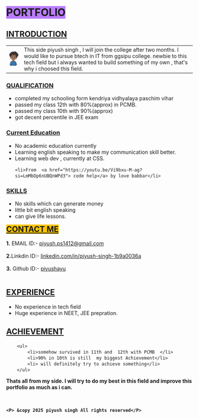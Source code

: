 
<html lang="en">
<head>
    <meta charset="UTF-8">
    <meta name="viewport" content="width=device-width, initial-scale=1.0">
    <title>Document</title>
</head>
<body> 


 <span> 
    <h1 style=" background-color: rgba(123, 0, 255, 0.51); display: inline;" > PORTFOLIO</h1>
</span>

<div>
<h2><u> INTRODUCTION </u></h2>
<table>
<tr>
    <td><img src="photo.png" alt="piyush" width="100"></td>
    <td> <span> This side piyush singh , I will join the college after two months. I would like to pursue btech in IT from ggsipu college. newbie to this tech field but i always wanted to build something of  my own , that's why i choosed this field. </span></td>
</tr>

</table>
</div>


<div>
<h3> <u>QUALIFICATION</u></h3>
<ul>
    <li> completed my schooling form kendriya vidhyalaya paschim vihar</li>
    <li>passed my class 12th with 80%(approx) in PCMB.</li>
    <li>passed my class 10th with 90%(approx)</li>
    <li> got decent percentile in JEE exam</li>
</ul>

</div>
<h3><U> Current Education </U></h3>

<ul>
    <li>No academic education currently</li>
    <li> Learning english speaking to make my communication skill better.</li>
    <li> Learning web dev , currently at CSS. </li>
    
    <li>From  <a href="https://youtu.be/Vi9bxu-M-ag?si=LmMbDp6nUBQnWPd3"> code help</a> by love babbar</li>
</ul>
<div>

<h3><U>SKILLS</U></h3>

<ul>
<li>
  No skills which can generate money
</li>
<li>little bit  english speaking</li>
<li>can give life lessons.</li>


</ul>

</div>

<div>
<h2 style="background-color: rgb(252, 197, 0); display: inline;"><u> CONTACT ME </u></h2>
<br>
<br>

<table>

<tr><b>1.</b> EMAIL ID:-
    
</tr><a href="https://www.google.com">piyush.ps1412@gmail.com</a>
<tr> 
    
</tr>
<br>
<br>

<tr> <b>2.</b>Linkdin ID:-
</tr>
 <tr> <a href="https://www.linkedin.com/">linkedin.com/in/piyush-singh-1b9a0036a</a></tr>
<br>
<br>
<tr><b>3.</b> Github ID:- </tr>
<tr> <a href="https://github.com">piyushayu</a></tr>


</table>


</div>

<div>
<h2><u> EXPERIENCE </u></h2>
<ul>
<li>No experience in tech field </li>
<li>Huge experience in NEET, JEE prepration.</li>

</ul>

</div>

<div>
    <h2><U> ACHIEVEMENT </u></h2>

        <ul>
            <li>somehow survived in 11th and  12th with PCMB  </li>
            <li>90% in 10th is still  my biggest Achievement</li>
            <li> will definitely try to achieve something</li>
        </ul>

</div>


<P> <b>Thats all from my side. I  will try to do  my best in this field and  improve this portfolio as  much  as i can.  </P>
<br>


<footer>

    <P> &copy 2025 piyush singh All rights reserved</P>
</footer>

